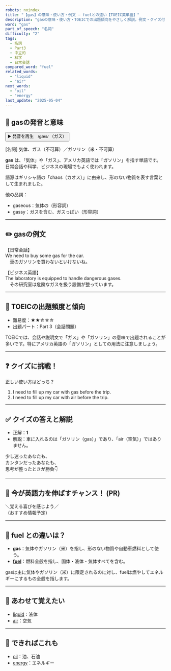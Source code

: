 ```yaml
---
robots: noindex
title: "【gas】の意味・使い方・例文 ― fuelとの違い【TOEIC英単語】"
description: "gasの意味・使い方・TOEICでの出題傾向をやさしく解説。例文・クイズ付きでfuelとの違いもわかりやすく学べます。"
word: "gas"
part_of_speech: "名詞"
difficulty: "2"
tags:
  - 名詞
  - Part3
  - 中立的
  - 科学
  - 日常会話
compared_word: "fuel"
related_words:
  - "liquid"
  - "air"
next_words:
  - "oil"
  - "energy"
last_update: "2025-05-04"
---
```


## 🔰 gasの発音と意味

<button class="play-audio" onclick="playTTS('gas')">
  <span class="play-audio-main">
    ▶️ 発音を再生　/gæs/
  </span>
  <span class="play-audio-sub">
    （ガス）
  </span>
</button>

[名詞] 気体、ガス（不可算）／ガソリン（米・不可算）

**gas** は、「気体」や「ガス」、アメリカ英語では「ガソリン」を指す単語です。  
日常会話や科学、ビジネスの現場でもよく使われます。

語源はギリシャ語の「chaos（カオス）」に由来し、形のない物質を表す言葉として生まれました。

他の品詞：  
- gaseous：気体の（形容詞）
- gassy：ガスを含む、ガスっぽい（形容詞）

---

## ✏️ gasの例文

【日常会話】  
We need to buy some gas for the car.  
　車のガソリンを買わないといけないね。

【ビジネス英語】  
The laboratory is equipped to handle dangerous gases.  
　その研究室は危険なガスを扱う設備が整っています。

---

## 🎯 TOEICの出題頻度と傾向

- 難易度：★★☆☆☆
- 出題パート：Part 3（会話問題）

TOEICでは、会話や説明文で「ガス」や「ガソリン」の意味で出題されることが多いです。特にアメリカ英語の「ガソリン」としての用法に注意しましょう。

---

## ❓ クイズに挑戦！

正しい使い方はどっち？

1. I need to fill up my car with gas before the trip.  
2. I need to fill up my car with air before the trip.

---

## ✅ クイズの答えと解説

- 正解：**1**
- 解説：車に入れるのは「ガソリン（gas）」であり、「air（空気）」ではありません。

少し迷ったあなたも、  
カンタンだったあなたも、  
思考が整ったときが勝負👇️

---

## 🚀 今が英語力を伸ばすチャンス！ (PR)

<div class="info-center">
＼覚える喜びを感じよう／<br>  
（おすすめ情報予定）
</div>

---

## 🤔  fuel との違いは？

- **gas**：気体やガソリン（米）を指し、形のない物質や自動車燃料として使う。
- **[fuel](/word/fuel/)**：燃料全般を指し、固体・液体・気体すべてを含む。

gasは主に気体やガソリン（米）に限定されるのに対し、fuelは燃やしてエネルギーにするもの全般を指します。

---

## 🧩 あわせて覚えたい

- [liquid](/word/liquid/)：液体
- [air](/word/air/)：空気

---

## 📖 できればこれも

- [oil](/word/oil/)：油、石油
- [energy](/word/energy/)：エネルギー

<!-- cvid: aid33_bid42 -->
